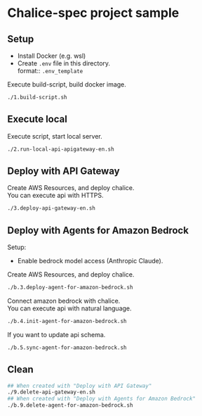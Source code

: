 # Chalice-spec project sample

## Setup

- Install Docker (e.g. wsl)
- Create `.env` file in this directory.  
  format:: `.env_template`

Execute build-script, build docker image.

```bash
./1.build-script.sh
```

## Execute local

Execute script, start local server.

```bash
./2.run-local-api-apigateway-en.sh
```

## Deploy with API Gateway

Create AWS Resources, and deploy chalice.  
You can execute api with HTTPS.

```bash
./3.deploy-api-gateway-en.sh
```

## Deploy with Agents for Amazon Bedrock

Setup:

- Enable bedrock model access (Anthropic Claude).

Create AWS Resources, and deploy chalice.

```bash
./b.3.deploy-agent-for-amazon-bedrock.sh
```

Connect amazon bedrock with chalice.  
You can execute api with natural language.

```bash
./b.4.init-agent-for-amazon-bedrock.sh
```

If you want to update api schema.

```bash
./b.5.sync-agent-for-amazon-bedrock.sh
```

## Clean

```bash
## When created with "Deploy with API Gateway"
./9.delete-api-gateway-en.sh
## When created with "Deploy with Agents for Amazon Bedrock"
./b.9.delete-agent-for-amazon-bedrock.sh
```
